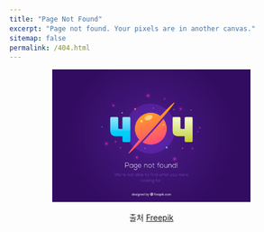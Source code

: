 ```yaml
---
title: "Page Not Found"
excerpt: "Page not found. Your pixels are in another canvas."
sitemap: false
permalink: /404.html
---
```



<p align="center">
  <img src="../assets/images/404error.jpg" width="70%">
</p>
<center>출처 <a href="https://kr.freepik.com/free-vector/404-error-template-with-planet-in-flat-style_1902956.htm#page=2&query=404%20error%20page&position=26&from_view=keyword&track=ais&uuid=d317b2f3-2a11-4a0b-8488-2472d0095d33">Freepik</a>